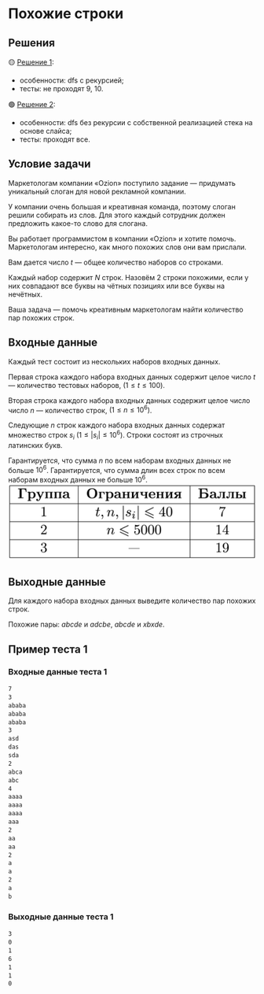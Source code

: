 # Похожие строки

## Решения

🟡 [Решение 1](./task31/):

- особенности: dfs с рекурсией;
- тесты: не проходят 9, 10.

🟢 [Решение 2](./task32/):

- особенности: dfs без рекурсии с собственной реализацией стека на основе слайса;
- тесты: проходят все.

## Условие задачи

Маркетологам компании «Ozion» поступило задание — придумать уникальный слоган для новой рекламной компании.

У компании очень большая и креативная команда, поэтому слоган решили собирать из слов. Для этого каждый сотрудник должен предложить какое-то слово для слогана.

Вы работает программистом в компании «Ozion» и хотите помочь. Маркетологам интересно, как много похожих слов они вам прислали.

Вам дается число $t$ — общее количество наборов со строками.
  
Каждый набор содержит $N$ строк. Назовём 2 строки похожими, если у них совпадают все буквы на чётных позициях или все буквы на нечётных.

Ваша задача — помочь креативным маркетологам найти количество пар похожих строк.

## Входные данные

Каждый тест состоит из нескольких наборов входных данных.

Первая строка каждого набора входных данных содержит целое число $t$ — количество тестовых наборов, $(1 \le t \le 100)$.

Вторая строка каждого набора входных данных содержит целое число число $n$ — количество строк, $(1 \le n \le 10^6)$.

Следующие $n$ строк каждого набора входных данных содержат множество строк $s_i$ $(1 \le |s_i| \le 10^6)$. Строки состоят из строчных латинских букв.

Гарантируется, что сумма $n$ по всем наборам входных данных не больше $10^6$. Гарантируется, что сумма длин всех строк по всем наборам входных данных не больше $10^6$.
![Гарантируется, что сумма $n$ по всем наборам входных данных не больше $10^6$. Гарантируется, что сумма длин всех строк по всем наборам входных данных не больше $10^6$](image.png)

## Выходные данные

Для каждого набора входных данных выведите количество пар похожих строк.

Похожие пары: $abcde$ и $adcbe$, $abcde$ и $xbxde$.

## Пример теста 1

### Входные данные теста 1

```bash
7
3
ababa
ababa
ababa
3
asd
das
sda
2
abca
abc
4
aaaa
aaaa
aaaa
aaa
2
aa
aa
2
a
a
2
a
b
```

### Выходные данные теста 1

```bash
3
0
1
6
1
1
0
```
